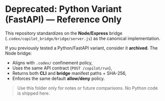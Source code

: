 # Deprecated: Python Variant (FastAPI) — Reference Only

This repository standardizes on the **Node/Express** bridge (`.codex/copilot_bridge/bridge/server.js`) as the canonical implementation.

If you previously tested a Python/FastAPI variant, consider it **archived**. The Node bridge:
- Aligns with `.codex/` confinement policy,
- Uses the same API contract (`POST /copilot/run`),
- Returns both **CLI** and **bridge** manifest paths + SHA-256,
- Enforces the same default **allow/deny** policy.

> Use this folder only for notes or future comparisons. No Python code is shipped here.
